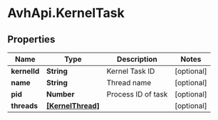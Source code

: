 # AvhApi.KernelTask

## Properties

Name | Type | Description | Notes
------------ | ------------- | ------------- | -------------
**kernelId** | **String** | Kernel Task ID | [optional] 
**name** | **String** | Thread name | [optional] 
**pid** | **Number** | Process ID of task | [optional] 
**threads** | [**[KernelThread]**](KernelThread.md) |  | [optional] 


